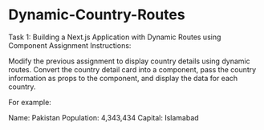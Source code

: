 # Dynamic-Country-Routes
Task 1: Building a Next.js Application with Dynamic Routes using Component
Assignment Instructions:

Modify the previous assignment to display country details using dynamic routes. Convert the country detail card into a component, pass the country information as props to the component, and display the data for each country.

For example:

Name: Pakistan
Population: 4,343,434
Capital: Islamabad
